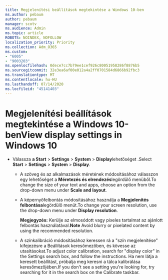 ```yaml
---
title: Megjelenítési beállítások megtekintése a Windows 10-ben
ms.author: pebaum
author: pebaum
manager: scotv
ms.audience: Admin
ms.topic: article
ROBOTS: NOINDEX, NOFOLLOW
localization_priority: Priority
ms.collection: Adm_O365
ms.custom:
- "6005"
- "9003203"
ms.openlocfilehash: 0dece7cc7b79ee1cef926c80051958286f8876b5
ms.sourcegitcommit: 32e3ea6af00e012a4a2ff0701584d6866b92fbc3
ms.translationtype: MT
ms.contentlocale: hu-HU
ms.lasthandoff: 07/14/2020
ms.locfileid: "45141403"
---
```

# <a name="view-display-settings-in-windows-10"></a><span data-ttu-id="43fc9-102">Megjelenítési beállítások megtekintése a Windows 10-ben</span><span class="sxs-lookup"><span data-stu-id="43fc9-102">View display settings in Windows 10</span></span>

- <span data-ttu-id="43fc9-103">Válassza **a Start**   >  **Settings**   >  **System**  >  **Display**lehetőséget .</span><span class="sxs-lookup"><span data-stu-id="43fc9-103">Select **Start**  > **Settings**  > **System** > **Display**.</span></span>
    -  <span data-ttu-id="43fc9-104">A szöveg és az alkalmazások méretének módosításához válasszon egy lehetőséget a **Méretezés és elrendezés**legördülő menüből.</span><span class="sxs-lookup"><span data-stu-id="43fc9-104">To change the size of your text and apps, choose an option from the drop-down menu under  **Scale and layout**.</span></span>
    - <span data-ttu-id="43fc9-105">A képernyőfelbontás módosításához használja a **Megjelenítés felbontása**legördülő menüt.</span><span class="sxs-lookup"><span data-stu-id="43fc9-105">To change your screen resolution, use the drop-down menu under **Display resolution**.</span></span>
     
      <span data-ttu-id="43fc9-106">**Megjegyzés:** Kerülje az elmosódott vagy pixeles tartalmat az ajánlott felbontás használatával.</span><span class="sxs-lookup"><span data-stu-id="43fc9-106">**Note** Avoid blurry or pixelated content by using the recommended resolution.</span></span>
    - <span data-ttu-id="43fc9-107">A színkalibráció módosításához keressen rá a "szín megjelenítése" kifejezésre a Beállítások keresőmezőben, és kövesse az utasításokat.</span><span class="sxs-lookup"><span data-stu-id="43fc9-107">To adjust color calibration, search for "display color" in the Settings search box, and follow the instructions.</span></span> <span data-ttu-id="43fc9-108">Ha nem látja a keresett beállítást, próbálja meg keresni a tálca kalibrálása keresőmezőjében.</span><span class="sxs-lookup"><span data-stu-id="43fc9-108">If you don't see a setting you're looking for, try searching for it in the search box on the Calibrate taskbar.</span></span>